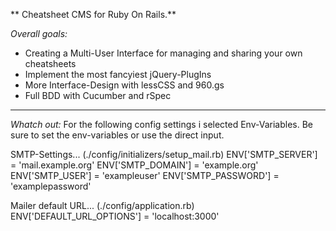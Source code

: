 ** Cheatsheet CMS for Ruby On Rails.**

_Overall goals:_

* Creating a Multi-User Interface for managing and sharing your own cheatsheets
* Implement the most fancyiest jQuery-PlugIns
* More Interface-Design with lessCSS and 960.gs
* Full BDD with Cucumber and rSpec

------------------

_Whatch out:_
For the following config settings i selected Env-Variables. Be sure to set the env-variables or use the direct input.

SMTP-Settings... (./config/initializers/setup_mail.rb)
ENV['SMTP_SERVER'] = 'mail.example.org'
ENV['SMTP_DOMAIN'] = 'example.org'
ENV['SMTP_USER'] = 'exampleuser'
ENV['SMTP_PASSWORD'] = 'examplepassword'

Mailer default URL...  (./config/application.rb)
ENV['DEFAULT_URL_OPTIONS'] = 'localhost:3000'